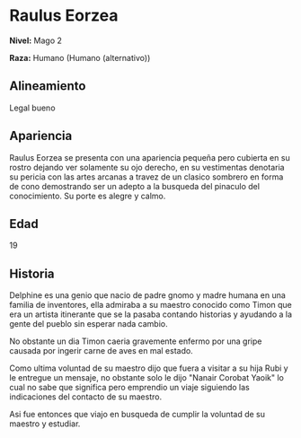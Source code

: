 # Raulus Eorzea

**Nivel:** Mago 2

**Raza:** Humano (Humano (alternativo))

## Alineamiento
Legal bueno

## Apariencia
Raulus Eorzea se presenta con una apariencia pequeña pero cubierta en su rostro dejando ver solamente su ojo derecho, en su vestimentas denotaria su pericia con las artes arcanas a travez de un clasico sombrero en forma de cono demostrando ser un adepto a la busqueda del pinaculo del conocimiento. Su porte es alegre y calmo.

## Edad
19

## Historia
Delphine es una genio que nacio de padre gnomo y madre humana en una familia de inventores, ella admiraba a su maestro conocido como Timon que era un artista itinerante que se la pasaba contando historias y ayudando a la gente del pueblo sin esperar nada cambio.

No obstante un dia Timon caeria gravemente enfermo por una gripe causada por ingerir carne de aves en mal estado.

Como ultima voluntad de su maestro dijo que fuera a visitar a su hija Rubi y le entregue un mensaje, no obstante solo le dijo "Nanair Corobat Yaoik" lo cual no sabe que significa pero emprendio un viaje siguiendo las indicaciones del contacto de su maestro.

Asi fue entonces que viajo en busqueda de cumplir la voluntad de su maestro y estudiar.

